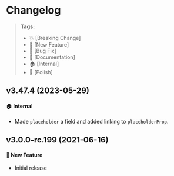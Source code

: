 Changelog
=========

> **Tags:**
> - :boom:       [Breaking Change]
> - :rocket:     [New Feature]
> - :bug:        [Bug Fix]
> - :memo:       [Documentation]
> - :house:      [Internal]
> - :nail_care:  [Polish]

## v3.47.4 (2023-05-29)

#### :house: Internal

* Made `placeholder` a field and added linking to `placeholderProp`.

## v3.0.0-rc.199 (2021-06-16)

#### :rocket: New Feature

* Initial release
